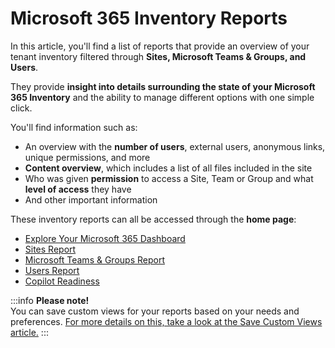 ﻿---
description: This article provides a detailed overview of the reports available for Sites, Microsoft Teams & Groups, and Users.
---

# Microsoft 365 Inventory Reports

In this article, you'll find a list of reports that provide an overview of your tenant inventory filtered through **Sites, Microsoft Teams & Groups, and Users**. 

They provide **insight into details surrounding the state of your Microsoft 365 Inventory** and the ability to manage different options with one simple click. 

You'll find information such as:
 * An overview with the **number of users**, external users, anonymous links, unique permissions, and more
* **Content overview**, which includes a list of all files included in the site
* Who was given **permission** to access a Site, Team or Group and what **level of access** they have
* And other important information

These inventory reports can all be accessed through the **home page**:

* [Explore Your Microsoft 365 Dashboard](explore-your-microsoft-365-dashboard.md)
* [Sites Report](sites.md)
* [Microsoft Teams & Groups Report](microsoft-teams-and-groups.md)
* [Users Report](users.md)
* [Copilot Readiness](copilot-readiness.md)

:::info
**Please note!**  
You can save custom views for your reports based on your needs and preferences. [For more details on this, take a look at the Save Custom Views article.](../configuration/custom-views.md)
:::